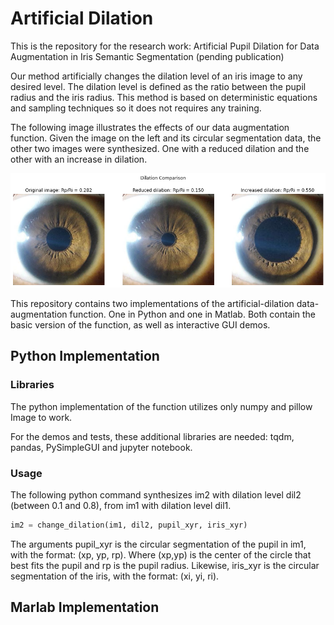 # Artificial Dilation
This is the repository for the research work: Artificial Pupil Dilation for Data Augmentation in Iris Semantic Segmentation (pending publication)

Our method artificially changes the dilation level of an iris image to any desired level. The dilation level is defined as the ratio between the pupil radius and the iris radius. This method is based on deterministic equations and sampling techniques so it does not requires any training.

The following image illustrates the effects of our data augmentation function. Given the image on the left and its circular segmentation data, the other two images were synthesized. One with a reduced dilation and the other with an increase in dilation.  

![alt text](./assets/Figure1.png?raw=true)

This repository contains two implementations of the artificial-dilation data-augmentation function. One in Python and one in Matlab. Both contain the basic version of the function, as well as interactive GUI demos.

## Python Implementation
### Libraries
The python implementation of the function utilizes only numpy and pillow Image to work.

For the demos and tests, these additional libraries are needed: tqdm, pandas, PySimpleGUI and jupyter notebook.

### Usage
The following python command synthesizes im2 with dilation level dil2 (between 0.1 and 0.8), from im1 with dilation level dil1.

```python
im2 = change_dilation(im1, dil2, pupil_xyr, iris_xyr)
```

The arguments pupil_xyr is the circular segmentation of the pupil in im1, with the format: (xp, yp, rp). Where (xp,yp) is the center of the circle that best fits the pupil and rp is the pupil radius. Likewise, iris_xyr is the circular segmentation of the iris, with the format: (xi, yi, ri).

## Marlab Implementation

